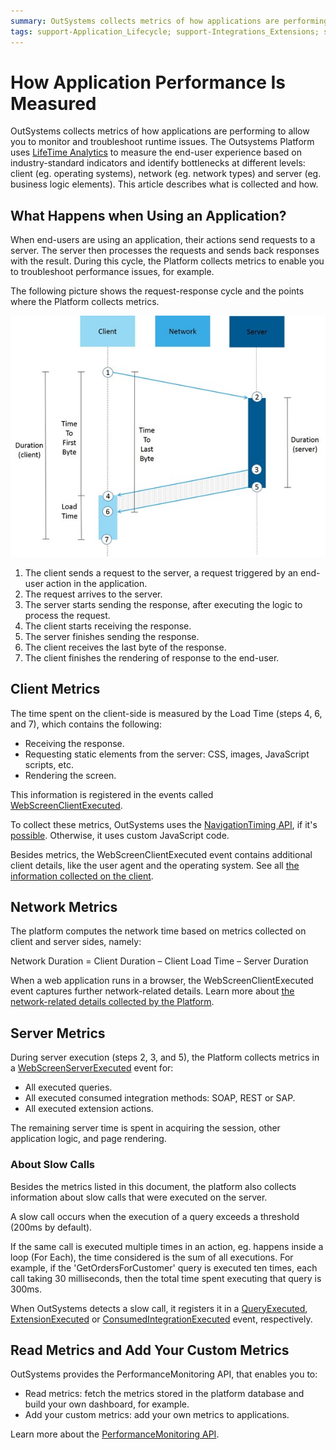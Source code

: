 ```yaml
---
summary: OutSystems collects metrics of how applications are performing, to allow you to monitor and troubleshoot runtime issues. Learn what metrics are collected and how.
tags: support-Application_Lifecycle; support-Integrations_Extensions; support-monitoring; support-monitoring-overview; support-monitoring-featured; runtime-traditionalweb
---
```


# How Application Performance Is Measured

OutSystems collects metrics of how applications are performing to allow you to monitor and troubleshoot runtime issues. The Outsystems Platform uses [LifeTime Analytics](troubleshoot-the-performance-of-an-application.md) to measure the end-user experience based on industry-standard indicators and identify bottlenecks at different levels: client (eg. operating systems), network (eg. network types) and server (eg. business logic elements). This article describes what is collected and how.

## What Happens when Using an Application?

When end-users are using an application, their actions send requests to a server. The server then processes the requests and sends back responses with the result. During this cycle, the Platform collects metrics to enable you to troubleshoot performance issues, for example.

The following picture shows the request-response cycle and the points where the Platform collects metrics.

![](images/how-application-performance-is-measured.jpg)

1. The client sends a request to the server, a request triggered by an end-user action in the application.
1. The request arrives to the server.
1. The server starts sending the response, after executing the logic to process the request.
1. The client starts receiving the response.
1. The server finishes sending the response.
1. The client receives the last byte of the response.
1. The client finishes the rendering of response to the end-user.

## Client Metrics

The time spent on the client-side is measured by the Load Time (steps 4, 6, and 7), which contains the following:

* Receiving the response.
* Requesting static elements from the server: CSS, images, JavaScript scripts, etc.
* Rendering the screen.

This information is registered in the events called [WebScreenClientExecuted](<../../ref/apis/performancemonitoring-api.md#WebScreenClientExecuted_Event>).

To collect these metrics, OutSystems uses the [NavigationTiming API](<http://www.w3.org/TR/navigation-timing/>), if it's [possible](<http://caniuse.com/#feat=nav-timing>). Otherwise, it uses custom JavaScript code.

Besides metrics, the WebScreenClientExecuted event contains additional client details, like the user agent and the operating system. See all [the information collected on the client](<../../ref/apis/performancemonitoring-api.md#WebScreenClientExecuted_Event>).

## Network Metrics

The platform computes the network time based on metrics collected on client and server sides, namely: 

Network Duration = Client Duration – Client Load Time – Server Duration

When a web application runs in a browser, the WebScreenClientExecuted event captures further network-related details. Learn more about [the network-related details collected by the Platform](<../../ref/apis/performancemonitoring-api.md#WebScreenClientExecuted_Event>).

## Server Metrics

During server execution (steps 2, 3, and 5), the Platform collects metrics in a [WebScreenServerExecuted](<../../ref/apis/performancemonitoring-api.md#WebScreenServerExecuted_Event>) event for:

* All executed queries.
* All executed consumed integration methods: SOAP, REST or SAP.
* All executed extension actions.

The remaining server time is spent in acquiring the session, other application logic, and page rendering.

### About Slow Calls

Besides the metrics listed in this document, the platform also collects information about slow calls that were executed on the server.

A slow call occurs when the execution of a query exceeds a threshold (200ms by default).

If the same call is executed multiple times in an action, eg. happens inside a loop (For Each), the time considered is the sum of all executions. For example, if the 'GetOrdersForCustomer' query is executed ten times, each call taking 30 milliseconds, then the total time spent executing that query is 300ms.

When OutSystems detects a slow call, it registers it in a [QueryExecuted](<../../ref/apis/performancemonitoring-api.md#QueryExecuted_Event>), [ExtensionExecuted](<../../ref/apis/performancemonitoring-api.md#ExtensionExecuted_Event>) or [ConsumedIntegrationExecuted](<../../ref/apis/performancemonitoring-api.md#ConsumedIntegrationExecuted_Event>) event, respectively.

## Read Metrics and Add Your Custom Metrics

OutSystems provides the PerformanceMonitoring API, that enables you to:

* Read metrics: fetch the metrics stored in the platform database and build your own dashboard, for example.
* Add your custom metrics: add your own metrics to applications.

Learn more about the [PerformanceMonitoring API](<../../ref/apis/performancemonitoring-api.md>).
